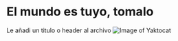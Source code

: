 # El mundo es tuyo, tomalo
Le añadi un titulo o header al archivo
![Image of Yaktocat](https://octodex.github.com/images/yaktocat.png)
